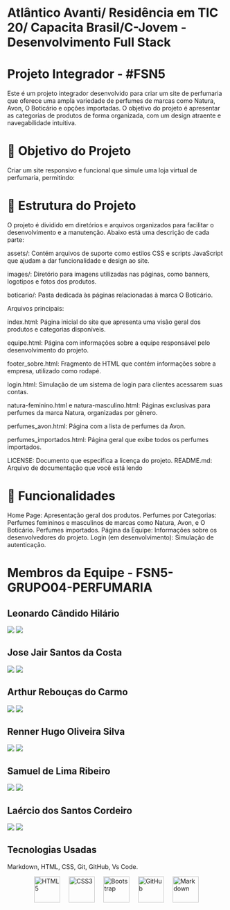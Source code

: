 # Atlântico Avanti/ Residência em TIC 20/ Capacita Brasil/C-Jovem - Desenvolvimento Full Stack

# Projeto Integrador - #FSN5
Este é um projeto integrador desenvolvido para criar um site de perfumaria que oferece uma ampla variedade de perfumes de marcas como Natura, Avon, O Boticário e opções importadas. O objetivo do projeto é apresentar as categorias de produtos de forma organizada, com um design atraente e navegabilidade intuitiva.

# 🎯 Objetivo do Projeto
Criar um site responsivo e funcional que simule uma loja virtual de perfumaria, permitindo:

# 📂 Estrutura do Projeto
O projeto é dividido em diretórios e arquivos organizados para facilitar o desenvolvimento e a manutenção. Abaixo está uma descrição de cada parte:

assets/: Contém arquivos de suporte como estilos CSS e scripts JavaScript que ajudam a dar funcionalidade e design ao site.

images/: Diretório para imagens utilizadas nas páginas, como banners, logotipos e fotos dos produtos.

boticario/: Pasta dedicada às páginas relacionadas à marca O Boticário.

Arquivos principais:

index.html: Página inicial do site que apresenta uma visão geral dos produtos e categorias disponíveis.

equipe.html: Página com informações sobre a equipe responsável pelo desenvolvimento do projeto.

footer_sobre.html: Fragmento de HTML que contém informações sobre a empresa, utilizado como rodapé.

login.html: Simulação de um sistema de login para clientes acessarem suas contas.

natura-feminino.html e natura-masculino.html: Páginas exclusivas para perfumes da marca Natura, organizadas por gênero.

perfumes_avon.html: Página com a lista de perfumes da Avon.

perfumes_importados.html: Página geral que exibe todos os perfumes importados.

LICENSE: Documento que especifica a licença do projeto.
README.md: Arquivo de documentação que você está lendo

# 🚀 Funcionalidades
Home Page: Apresentação geral dos produtos.
Perfumes por Categorias:
Perfumes femininos e masculinos de marcas como Natura, Avon, e O Boticário.
Perfumes importados.
Página da Equipe: Informações sobre os desenvolvedores do projeto.
Login (em desenvolvimento): Simulação de autenticação.

# Membros da Equipe - FSN5-GRUPO04-PERFUMARIA

## Leonardo Cândido Hilário
<div> 
  <a href="https://github.com/Leonardohilariogithub/" target="_blank"><img src="https://img.shields.io/badge/GitHub-100000?style=for-the-badge&logo=github&logoColor=white" target="_blank"></a>
  <a href="https://www.linkedin.com/in/leonardosoftwareqaengineer/" target="_blank"><img src="https://img.shields.io/badge/-LinkedIn-%230077B5?style=for-the-badge&logo=linkedin&logoColor=white" target="_blank"></a> 
</div>

## Jose Jair Santos da Costa
<div> 
  <a href="https://github.com/jjosejair" target="_blank"><img src="https://img.shields.io/badge/GitHub-100000?style=for-the-badge&logo=github&logoColor=white" target="_blank"></a>
  <a href="https://www.linkedin.com/in/jair-santos-informatica/" target="_blank"><img src="https://img.shields.io/badge/-LinkedIn-%230077B5?style=for-the-badge&logo=linkedin&logoColor=white" target="_blank"></a> 
</div>


## Arthur Rebouças do Carmo
<a href="https://github.com/artreboucas" target="_blank"><img src="https://img.shields.io/badge/GitHub-100000?style=for-the-badge&logo=github&logoColor=white" target="_blank"></a>
  <a href="https://www.linkedin.com/in/arthurrebou%C3%A7asdev/" target="_blank"><img src="https://img.shields.io/badge/-LinkedIn-%230077B5?style=for-the-badge&logo=linkedin&logoColor=white" target="_blank"></a> 
</div>


## Renner Hugo Oliveira Silva
<div> 
  <a href="https://github.com/Renner00" target="_blank"><img src="https://img.shields.io/badge/GitHub-100000?style=for-the-badge&logo=github&logoColor=white" target="_blank"></a>
  <a href="https://www.linkedin.com/in/rennerhg/" target="_blank"><img src="https://img.shields.io/badge/-LinkedIn-%230077B5?style=for-the-badge&logo=linkedin&logoColor=white" target="_blank"></a> 
</div>


## Samuel de Lima Ribeiro 
<div> 
  <a href="https://github.com/sambrito-a" target="_blank"><img src="https://img.shields.io/badge/GitHub-100000?style=for-the-badge&logo=github&logoColor=white" target="_blank"></a>
  <a href="https://www.linkedin.com/in/samuelrbrito/" target="_blank"><img src="https://img.shields.io/badge/-LinkedIn-%230077B5?style=for-the-badge&logo=linkedin&logoColor=white" target="_blank"></a> 
</div>

## Laércio dos Santos Cordeiro
<div> 
  <a href="https://github.com/cordeirolaercio/" target="_blank"><img src="https://img.shields.io/badge/GitHub-100000?style=for-the-badge&logo=github&logoColor=white" target="_blank"></a>
  <a href="https://www.linkedin.com/in/laercio-cordeiro30/" target="_blank"><img src="https://img.shields.io/badge/-LinkedIn-%230077B5?style=for-the-badge&logo=linkedin&logoColor=white" target="_blank"></a> 
</div>



## Tecnologias Usadas
Markdown, HTML, CSS, Git, GitHub, Vs Code. 

<div style="display: flex; justify-content: center; align-items: center; gap: 20px; margin-top: 10px;">
  <img alt="HTML5" height="60" src="https://img.shields.io/badge/HTML5-E34F26?style=for-the-badge&logo=html5&logoColor=white">
  <img alt="CSS3" height="60" src="https://img.shields.io/badge/CSS3-1572B6?style=for-the-badge&logo=css3&logoColor=white">
  <img alt="Bootstrap" height="60" src="https://img.shields.io/badge/Bootstrap-563D7C?style=for-the-badge&logo=bootstrap&logoColor=white">
  <img alt="GitHub" height="60" src="https://img.shields.io/badge/GitHub-100000?style=for-the-badge&logo=github&logoColor=white">
  <img alt="Markdown" height="60" src="https://img.shields.io/badge/Markdown-000000?style=for-the-badge&logo=markdown&logoColor=white">
</div>




